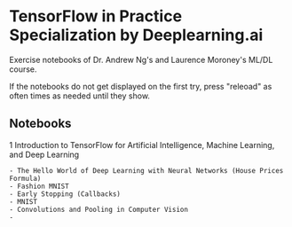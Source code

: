 # TensorFlow in Practice Specialization by Deeplearning.ai
 Exercise notebooks of Dr. Andrew Ng's and Laurence Moroney's ML/DL course.
 
 If the notebooks do not get displayed on the first try, press "releoad" as often times as needed until they show.

## Notebooks

1 Introduction to TensorFlow for Artificial Intelligence, Machine Learning, and Deep Learning

	- The Hello World of Deep Learning with Neural Networks (House Prices Formula)
	- Fashion MNIST
	- Early Stopping (Callbacks)
	- MNIST
	- Convolutions and Pooling in Computer Vision
	-
	
